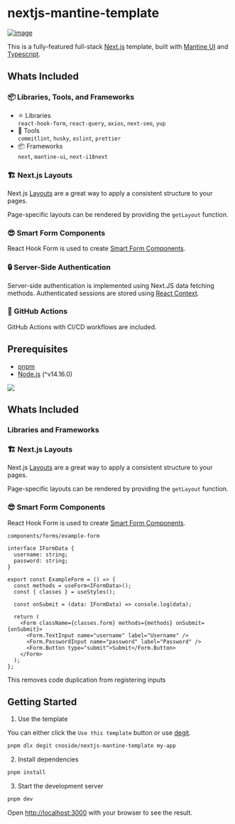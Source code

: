 # nextjs-mantine-template

[![image](https://user-images.githubusercontent.com/82776299/198222381-1c90bd7e-2f1a-4d74-b8dc-0a017a5102a6.png)](https://nextjs-mantine-template.deploy.cnoside.dev)

This is a fully-featured full-stack [Next.js](https://nextjs.org/) template, built with [Mantine UI](https://mantine.dev/) and [Typescript](https://www.typescriptlang.org/).

## Whats Included

### 📦 Libraries, Tools, and Frameworks

- ⚛ Libraries<br /> `react-hook-form`, `react-query`, `axios`, `next-seo`, `yup`
- 🔧 Tools<br/>`commitlint`, `husky`, `eslint`, `prettier`
- 📦 Frameworks<br/>`next`, `mantine-ui`, `next-i18next`

### 🏗 Next.js Layouts

Next.js [Layouts](https://nextjs.org/docs/basic-features/layouts) are a great way to apply a consistent structure to your pages.

Page-specific layouts can be rendered by providing the `getLayout` function.

### 😎 Smart Form Components

React Hook Form is used to create [Smart Form Components](https://react-hook-form.com/advanced-usage/#SmartFormComponent).

### 🔒 Server-Side Authentication

Server-side authentication is implemented using Next.JS data fetching methods. Authenticated sessions are stored using [React Context](https://reactjs.org/docs/context.html).

### 💪 GitHub Actions

GitHub Actions with CI/CD workflows are included.

## Prerequisites

- [pnpm](https://pnpm.io/)
- [Node.js](https://nodejs.org/en/) (^v14.16.0)

![](https://badgen.net/badge/stability/wip/red)

## Whats Included

### Libraries and Frameworks

### 🏗 Next.js Layouts

Next.js [Layouts](https://nextjs.org/docs/basic-features/layouts) are a great way to apply a consistent structure to your pages.

Page-specific layouts can be rendered by providing the `getLayout` function.

### 😎 Smart Form Components

React Hook Form is used to create [Smart Form Components](https://react-hook-form.com/advanced-usage/#SmartFormComponent).

`components/forms/example-form`

```tsx
interface IFormData {
  username: string;
  password: string;
}

export const ExampleForm = () => {
  const methods = useForm<IFormData>();
  const { classes } = useStyles();

  const onSubmit = (data: IFormData) => console.log(data);

  return (
    <Form className={classes.form} methods={methods} onSubmit={onSubmit}>
      <Form.TextInput name="username" label="Username" />
      <Form.PasswordInput name="password" label="Password" />
      <Form.Button type="submit">Submit</Form.Button>
    </Form>
  );
};
```

This removes code duplication from registering inputs

## Getting Started

1. Use the template

You can either click the `Use this template` button or use [degit](https://github.com/Rich-Harris/degit).

```bash
pnpm dlx degit cnoside/nextjs-mantine-template my-app
```

2. Install dependencies

```bash
pnpm install
```

3. Start the development server

```bash
pnpm dev
```

Open [http://localhost:3000](http://localhost:3000) with your browser to see the result.
